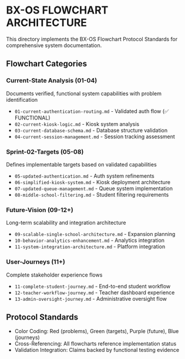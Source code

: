 # BX-OS FLOWCHART ARCHITECTURE

This directory implements the BX-OS Flowchart Protocol Standards for comprehensive system documentation.

## Flowchart Categories

### Current-State Analysis (01-04)
Documents verified, functional system capabilities with problem identification
- `01-current-authentication-routing.md` - Validated auth flow (✅ FUNCTIONAL)
- `02-current-kiosk-logic.md` - Kiosk system analysis  
- `03-current-database-schema.md` - Database structure validation
- `04-current-session-management.md` - Session tracking assessment

### Sprint-02-Targets (05-08) 
Defines implementable targets based on validated capabilities
- `05-updated-authentication.md` - Auth system refinements
- `06-simplified-kiosk-system.md` - Kiosk deployment architecture
- `07-updated-queue-management.md` - Queue system implementation
- `08-middle-school-filtering.md` - Student filtering requirements

### Future-Vision (09-12+)
Long-term scalability and integration architecture
- `09-scalable-single-school-architecture.md` - Expansion planning
- `10-behavior-analytics-enhancement.md` - Analytics integration
- `11-system-integration-architecture.md` - Platform integration

### User-Journeys (11+)
Complete stakeholder experience flows
- `11-complete-student-journey.md` - End-to-end student workflow
- `12-teacher-workflow-journey.md` - Teacher dashboard experience  
- `13-admin-oversight-journey.md` - Administrative oversight flow

## Protocol Standards
- Color Coding: Red (problems), Green (targets), Purple (future), Blue (journeys)
- Cross-Referencing: All flowcharts reference implementation status
- Validation Integration: Claims backed by functional testing evidence